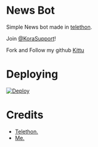# News Bot
Simple News bot made in [telethon](https://github.com/LonamiWebs/Telethon).
   
Join [@KoraSupport](https://t.me/KoraSupport)!
    
   
Fork and Follow my github [Kittu](https://github.com/noob-kittu)

# Deploying
[![Deploy](https://www.herokucdn.com/deploy/button.svg)](https://heroku.com/deploy?template=https://github.com/noob-kittu/NewsBot)

# Credits
- [Telethon.](https://github.com/LonamiWebs/Telethon)
- [Me.](https://t.me/Autichrist)
